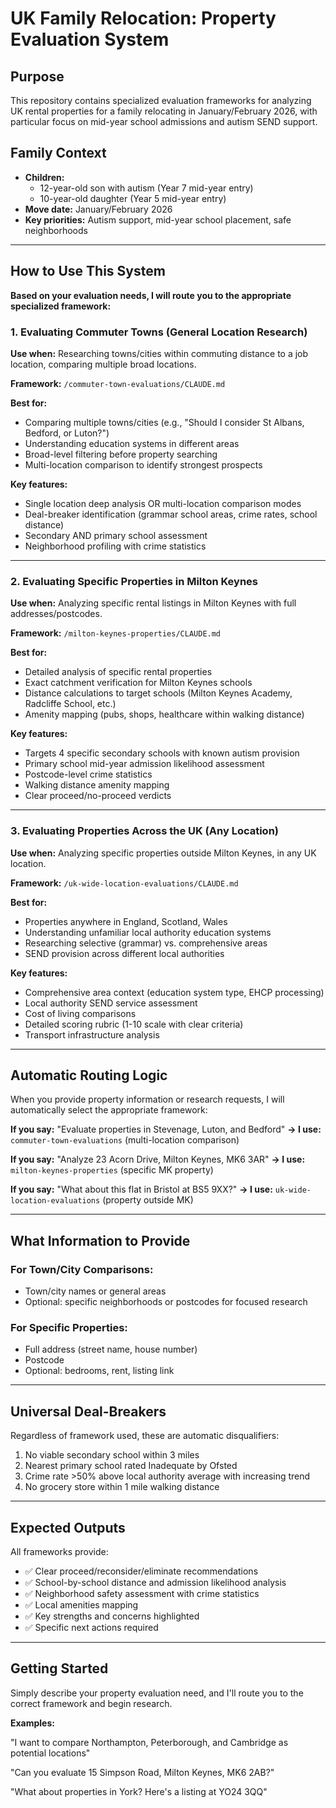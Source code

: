 # UK Family Relocation: Property Evaluation System

## Purpose

This repository contains specialized evaluation frameworks for analyzing UK rental properties for a family relocating in January/February 2026, with particular focus on mid-year school admissions and autism SEND support.

## Family Context

- **Children:**
  - 12-year-old son with autism (Year 7 mid-year entry)
  - 10-year-old daughter (Year 5 mid-year entry)
- **Move date:** January/February 2026
- **Key priorities:** Autism support, mid-year school placement, safe neighborhoods

---

## How to Use This System

**Based on your evaluation needs, I will route you to the appropriate specialized framework:**

### 1. Evaluating Commuter Towns (General Location Research)

**Use when:** Researching towns/cities within commuting distance to a job location, comparing multiple broad locations.

**Framework:** `/commuter-town-evaluations/CLAUDE.md`

**Best for:**
- Comparing multiple towns/cities (e.g., "Should I consider St Albans, Bedford, or Luton?")
- Understanding education systems in different areas
- Broad-level filtering before property searching
- Multi-location comparison to identify strongest prospects

**Key features:**
- Single location deep analysis OR multi-location comparison modes
- Deal-breaker identification (grammar school areas, crime rates, school distance)
- Secondary AND primary school assessment
- Neighborhood profiling with crime statistics

---

### 2. Evaluating Specific Properties in Milton Keynes

**Use when:** Analyzing specific rental listings in Milton Keynes with full addresses/postcodes.

**Framework:** `/milton-keynes-properties/CLAUDE.md`

**Best for:**
- Detailed analysis of specific rental properties
- Exact catchment verification for Milton Keynes schools
- Distance calculations to target schools (Milton Keynes Academy, Radcliffe School, etc.)
- Amenity mapping (pubs, shops, healthcare within walking distance)

**Key features:**
- Targets 4 specific secondary schools with known autism provision
- Primary school mid-year admission likelihood assessment
- Postcode-level crime statistics
- Walking distance amenity mapping
- Clear proceed/no-proceed verdicts

---

### 3. Evaluating Properties Across the UK (Any Location)

**Use when:** Analyzing specific properties outside Milton Keynes, in any UK location.

**Framework:** `/uk-wide-location-evaluations/CLAUDE.md`

**Best for:**
- Properties anywhere in England, Scotland, Wales
- Understanding unfamiliar local authority education systems
- Researching selective (grammar) vs. comprehensive areas
- SEND provision across different local authorities

**Key features:**
- Comprehensive area context (education system type, EHCP processing)
- Local authority SEND service assessment
- Cost of living comparisons
- Detailed scoring rubric (1-10 scale with clear criteria)
- Transport infrastructure analysis

---

## Automatic Routing Logic

When you provide property information or research requests, I will automatically select the appropriate framework:

**If you say:** "Evaluate properties in Stevenage, Luton, and Bedford"
**→ I use:** `commuter-town-evaluations` (multi-location comparison)

**If you say:** "Analyze 23 Acorn Drive, Milton Keynes, MK6 3AR"
**→ I use:** `milton-keynes-properties` (specific MK property)

**If you say:** "What about this flat in Bristol at BS5 9XX?"
**→ I use:** `uk-wide-location-evaluations` (property outside MK)

---

## What Information to Provide

### For Town/City Comparisons:
- Town/city names or general areas
- Optional: specific neighborhoods or postcodes for focused research

### For Specific Properties:
- Full address (street name, house number)
- Postcode
- Optional: bedrooms, rent, listing link

---

## Universal Deal-Breakers

Regardless of framework used, these are automatic disqualifiers:

1. No viable secondary school within 3 miles
2. Nearest primary school rated Inadequate by Ofsted
3. Crime rate >50% above local authority average with increasing trend
4. No grocery store within 1 mile walking distance

---

## Expected Outputs

All frameworks provide:
- ✅ Clear proceed/reconsider/eliminate recommendations
- ✅ School-by-school distance and admission likelihood analysis
- ✅ Neighborhood safety assessment with crime statistics
- ✅ Local amenities mapping
- ✅ Key strengths and concerns highlighted
- ✅ Specific next actions required

---

## Getting Started

Simply describe your property evaluation need, and I'll route you to the correct framework and begin research.

**Examples:**

"I want to compare Northampton, Peterborough, and Cambridge as potential locations"

"Can you evaluate 15 Simpson Road, Milton Keynes, MK6 2AB?"

"What about properties in York? Here's a listing at YO24 3QQ"
